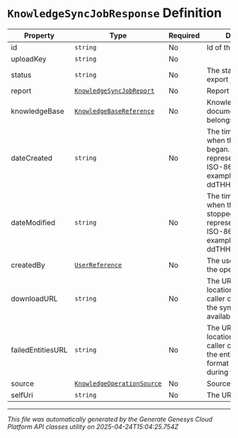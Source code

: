 # `KnowledgeSyncJobResponse` Definition

| Property | Type | Required | Description |
|----------|------|----------|-------------|
| id | `string` | No | Id of the sync job. |
| uploadKey | `string` | No |  |
| status | `string` | No | The status of the export job. |
| report | [`KnowledgeSyncJobReport`](knowledgesyncjobreport-definition.md) | No | Report of the sync job |
| knowledgeBase | [`KnowledgeBaseReference`](knowledgebasereference-definition.md) | No | Knowledge base which document export belongs to. |
| dateCreated | `string` | No | The timestamp of when the export began. Date time is represented as an ISO-8601 string. For example: yyyy-MM-ddTHH:mm:ss[.mmm]Z |
| dateModified | `string` | No | The timestamp of when the export stopped. Date time is represented as an ISO-8601 string. For example: yyyy-MM-ddTHH:mm:ss[.mmm]Z |
| createdBy | [`UserReference`](userreference-definition.md) | No | The user who created the operation |
| downloadURL | `string` | No | The URL of the location at which the caller can download the sync file, when available. |
| failedEntitiesURL | `string` | No | The URL of the location at which the caller can download the entities in json format that failed during the sync. |
| source | [`KnowledgeOperationSource`](knowledgeoperationsource-definition.md) | No | Source of the sync job. |
| selfUri | `string` | No | The URI for this object |

---

*This file was automatically generated by the Generate Genesys Cloud Platform API classes utility on 2025-04-24T15:04:25.754Z*
